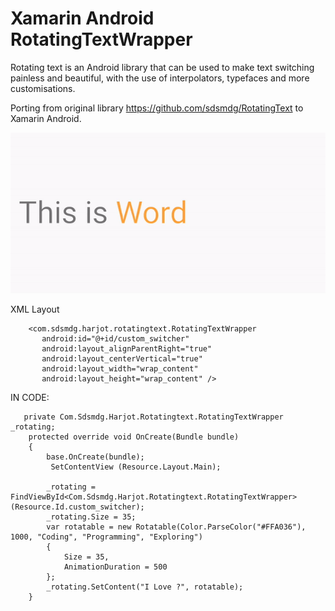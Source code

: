 # Xamarin Android RotatingTextWrapper

Rotating text is an Android library that can be used to make text switching painless and beautiful, with the use of interpolators, typefaces and more customisations. 

Porting from original library https://github.com/sdsmdg/RotatingText to Xamarin Android.

![Alt text](https://github.com/johnjake/RotatingTextWrapper/blob/master/rorate.gif?raw=true "Rotating TextView")

XML Layout

        <com.sdsmdg.harjot.rotatingtext.RotatingTextWrapper
           android:id="@+id/custom_switcher"
           android:layout_alignParentRight="true"
           android:layout_centerVertical="true"
           android:layout_width="wrap_content"
           android:layout_height="wrap_content" />  

IN CODE:

       private Com.Sdsmdg.Harjot.Rotatingtext.RotatingTextWrapper _rotating;
        protected override void OnCreate(Bundle bundle)
        {
            base.OnCreate(bundle);
             SetContentView (Resource.Layout.Main);
            
            _rotating = FindViewById<Com.Sdsmdg.Harjot.Rotatingtext.RotatingTextWrapper>(Resource.Id.custom_switcher);
            _rotating.Size = 35;
            var rotatable = new Rotatable(Color.ParseColor("#FFA036"), 1000, "Coding", "Programming", "Exploring")
            {
                Size = 35,
                AnimationDuration = 500
            };
            _rotating.SetContent("I Love ?", rotatable);
        }



